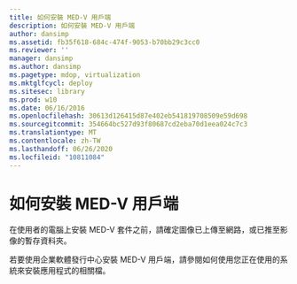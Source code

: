 ```yaml
---
title: 如何安裝 MED-V 用戶端
description: 如何安裝 MED-V 用戶端
author: dansimp
ms.assetid: fb35f618-684c-474f-9053-b70bb29c3cc0
ms.reviewer: ''
manager: dansimp
ms.author: dansimp
ms.pagetype: mdop, virtualization
ms.mktglfcycl: deploy
ms.sitesec: library
ms.prod: w10
ms.date: 06/16/2016
ms.openlocfilehash: 30613d126415d87e402eb541819708509e59d698
ms.sourcegitcommit: 354664bc527d93f80687cd2eba70d1eea024c7c3
ms.translationtype: MT
ms.contentlocale: zh-TW
ms.lasthandoff: 06/26/2020
ms.locfileid: "10811084"
---
```

# 如何安裝 MED-V 用戶端


在使用者的電腦上安裝 MED-V 套件之前，請確定圖像已上傳至網路，或已推至影像的暫存資料夾。

若要使用企業軟體發行中心安裝 MED-V 用戶端，請參閱如何使用您正在使用的系統來安裝應用程式的相關檔。

 

 





